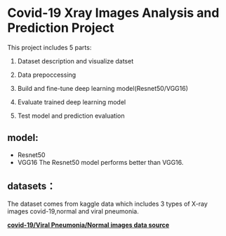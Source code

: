 

# Covid-19 Xray Images Analysis and Prediction Project

This project includes 5 parts:

1. Dataset description and visualize datset 

2. Data prepoccessing

3. Build and fine-tune deep learning model(Resnet50/VGG16)

4. Evaluate trained deep learning model

5. Test model and prediction evaluation


## model:
* Resnet50
* VGG16
The Resnet50 model performs better than VGG16.


## datasets：
The dataset comes from kaggle data which includes 3 types of X-ray images covid-19,normal and viral pneumonia. 

**[covid-19/Viral Pneumonia/Normal images data source](https://www.kaggle.com/tawsifurrahman/covid19-radiography-database?select=COVID-19+Radiography+Database)**


